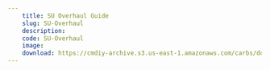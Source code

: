 ```yaml
---
    title: SU Overhaul Guide
    slug: SU-Overhaul
    description:
    code: SU-Overhaul
    image:
    download: https://cmdiy-archive.s3.us-east-1.amazonaws.com/carbs/documents/SU+Overhaul.pdf
---
```

<!-- Content of the page -->

##
